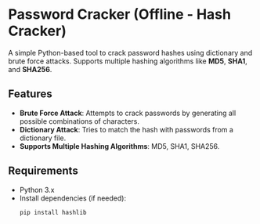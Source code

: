# Password Cracker (Offline - Hash Cracker)

A simple Python-based tool to crack password hashes using dictionary and brute force attacks. Supports multiple hashing algorithms like **MD5**, **SHA1**, and **SHA256**.

## Features
- **Brute Force Attack**: Attempts to crack passwords by generating all possible combinations of characters.
- **Dictionary Attack**: Tries to match the hash with passwords from a dictionary file.
- **Supports Multiple Hashing Algorithms**: MD5, SHA1, SHA256.

## Requirements
- Python 3.x
- Install dependencies (if needed):
  ```bash
  pip install hashlib

